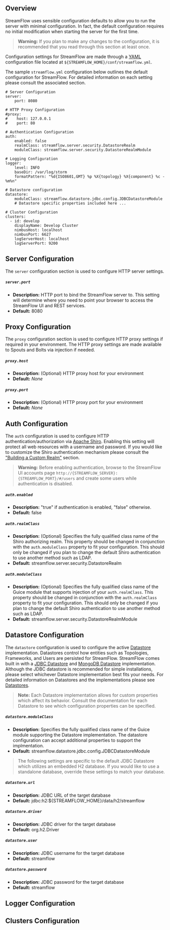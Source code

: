 ## Overview

StreamFlow uses sensible configuration defaults to allow you to run the server with minimal configuration.  In fact, the default configuration requires no initial modification when starting the server for the first time.  

> **Warning:** If you plan to make any changes to the configuration, it is recommended that you read through this section at least once.

Configuration settings for StreamFlow are made through a
[YAML](http://www.yaml.org/spec/1.2/spec.html) configuration file located at `${STREAMFLOW_HOME}/conf/streamflow.yml`.

The sample `streamflow.yml` configuration below outlines the default configuration for StreamFlow.  For detailed information on each setting please consult the associated section.

    # Server Configuration
    server:
        port: 8080

    # HTTP Proxy Configuration
    #proxy:
    #    host: 127.0.0.1
    #    port: 80

    # Authentication Configuration
    auth:
        enabled: false
        realmClass: streamflow.server.security.DatastoreRealm
        moduleClass: streamflow.server.security.DatastoreRealmModule

    # Logging Configuration
    logger:
        level: INFO
        baseDir: /var/log/storm
        formatPattern: "%d{ISO8601,GMT} %p %X{topology} %X{component} %c - %m%n"
		
    # Datastore configuration
    datastore:
        moduleClass: streamflow.datastore.jdbc.config.JDBCDatastoreModule
        # Datastore specific properties included here ...

    # Cluster Configuration
    clusters:
      - id: develop
        displayName: Develop Cluster
        nimbusHost: localhost 
        nimbusPort: 6627 
        logServerHost: localhost
        logServerPort: 9200
   

## Server Configuration

The `server` configuration section is used to configure HTTP server settings.

##### `server.port`
- **Description:** HTTP port to bind the StreamFlow server to.  This setting will determine where you need to point your browser to access the StreamFlow UI and REST services. 
- **Default:** 8080


## Proxy Configuration

The `proxy` configuration section is used to configure HTTP proxy settings if required in your environment.  The HTTP proxy settings are made available to Spouts and Bolts via injection if needed.

##### `proxy.host`
- **Description:** (Optional) HTTP proxy host for your environment 
- **Default:** *None*

##### `proxy.port`
- **Description:** (Optional) HTTP proxy port for your environment 
- **Default:** *None*


## Auth Configuration

The `auth` configuration is used to configure HTTP authentication/authorization via [Apache Shiro](http://shiro.apache.org/).  Enabling this setting will protect all web resources  with a username and password.  If you would like to customize the Shiro authentication mechanism please consult the ["Building a Custom Realm"](Authentication#building-a-custom-realm) section.

> **Warning:** Before enabling authentication, browse to the StreamFlow UI accounts page `http://{STREAMFLOW_SERVER}:{STREAMFLOW_PORT}/#/users` and create some users while authentication is disabled.

##### `auth.enabled`
- **Description:** "true" if authentication is enabled, "false" otherwise. 
- **Default:** false

##### `auth.realmClass`
- **Description:** (Optional) Specifies the fully qualified class name of the Shiro authorizing realm.  This property should be changed in conjunction with the `auth.moduleClass` property to fit your configuration.  This should only be changed if you plan to change the default Shiro authentication to use another method such as LDAP.
- **Default:** streamflow.server.security.DatastoreRealm

##### `auth.moduleClass`
- **Description:** (Optional) Specifies the fully qualified class name of the Guice module that supports injection of your `auth.realmClass`.  This property should be changed in conjunction with the `auth.realmClass` property to fit your configuration.  This should only be changed if you plan to change the default Shiro authentication to use another method such as LDAP.
- **Default:** streamflow.server.security.DatastoreRealmModule


## Datastore Configuration

The `datastore` configuration is used to configure the active [Datastore](Datastores) implementation.  Datastores control how entities such as Topologies, Frameworks, and Users are persisted for StreamFlow.  StreamFlow comes built in with a [JDBC Datastore](Datastores#jdbc-datastore) and [MongoDB Datastore](Datastores#mongodb-datastore) implementation.  Although the JDBC datastore is recommended for simple installations, please select whichever Datastore implementation best fits your needs.  For detailed information on Datastores and the implementations please see [Datastores](Datastores).

> **Note:** Each Datastore implementation allows for custom properties which affect its behavior.  Consult the documentation for each Datastore to see which configuration properties can be specified.

##### `datastore.moduleClass`
- **Description:** Specifies the fully qualified class name of the Guice module supporting the Datastore implementation.  The datastore configuration can accept additional properties to support the implmentation. 
- **Default:** streamflow.datastore.jdbc.config.JDBCDatastoreModule

> The following settings are specific to the default JDBC Datastore which utilizes an embedded H2 database.  If you would like to use a standalone database, override these settings to match your database.

##### `datastore.url`
- **Description:** JDBC URL of the target database 
- **Default:** jdbc:h2:${STREAMFLOW_HOME}/data/h2/streamflow

##### `datastore.driver`
- **Description:** JDBC driver for the target database 
- **Default:** org.h2.Driver

##### `datastore.user`
- **Description:** JDBC username for the target database 
- **Default:** streamflow

##### `datastore.password`
- **Description:** JDBC password for the target database 
- **Default:** streamflow


## Logger Configuration


## Clusters Configuration